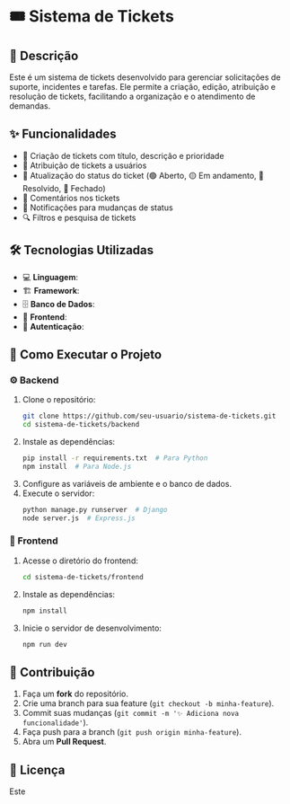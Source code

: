 # 🎟️ Sistema de Tickets

## 📌 Descrição
Este é um sistema de tickets desenvolvido para gerenciar solicitações de suporte, incidentes e tarefas. Ele permite a criação, edição, atribuição e resolução de tickets, facilitando a organização e o atendimento de demandas.

## ✨ Funcionalidades
- 📝 Criação de tickets com título, descrição e prioridade
- 👤 Atribuição de tickets a usuários
- 🔄 Atualização do status do ticket (🟢 Aberto, 🟡 Em andamento, 🔵 Resolvido, 🔴 Fechado)
- 💬 Comentários nos tickets
- 🔔 Notificações para mudanças de status
- 🔍 Filtros e pesquisa de tickets

## 🛠️ Tecnologias Utilizadas
- 💻 **Linguagem**: 
- 🏗️ **Framework**: 
- 🗄️ **Banco de Dados**:
- 🎨 **Frontend**: 
- 🔑 **Autenticação**: 

## 🚀 Como Executar o Projeto
### ⚙️ Backend
1. Clone o repositório:
   ```sh
   git clone https://github.com/seu-usuario/sistema-de-tickets.git
   cd sistema-de-tickets/backend
   ```
2. Instale as dependências:
   ```sh
   pip install -r requirements.txt  # Para Python
   npm install  # Para Node.js
   ```
3. Configure as variáveis de ambiente e o banco de dados.
4. Execute o servidor:
   ```sh
   python manage.py runserver  # Django
   node server.js  # Express.js
   ```

### 🎨 Frontend
1. Acesse o diretório do frontend:
   ```sh
   cd sistema-de-tickets/frontend
   ```
2. Instale as dependências:
   ```sh
   npm install
   ```
3. Inicie o servidor de desenvolvimento:
   ```sh
   npm run dev
   ```

## 🤝 Contribuição
1. Faça um **fork** do repositório.
2. Crie uma branch para sua feature (`git checkout -b minha-feature`).
3. Commit suas mudanças (`git commit -m '✨ Adiciona nova funcionalidade'`).
4. Faça push para a branch (`git push origin minha-feature`).
5. Abra um **Pull Request**.

## 📜 Licença
Este
